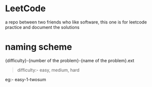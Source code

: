 # LeetCode

a repo between two friends who like software, this one is for leetcode practice
and document the solutions

# naming scheme

{difficulty}-{number of the problem}-{name of the problem}.ext

> difficulty:- easy, medium, hard

eg:- easy-1-twosum
